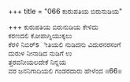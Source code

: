 +++
title = "066 ಕುರುಪತಿಯ ಬಿರುನುಡಿಯ"

+++
ಕುರುಪತಿಯ ಬಿರುನುಡಿಯ ಕೇಳಿದು   
ಕರಣದಲಿ ಕೋಪಾಗ್ನಿಯುಕ್ಕಲು   
ಕೆರಳಿ ನಿಬಿರ್sೀತಿಯಲಿ ನುಡಿದನು ವಿದುರನರಸಂಗೆ   
ದುರುಳ ನೀನಾಡಿದ ನುಡಿಗೆ ಉ   
ತ್ತರವನೀಯಲದೇಕೆ ನಿನ್ನಯ   
ವರ ಜನನಿಗಾದಿಯಲಿ ಗಂಡರದಾರು ಹೇಳೆಂದ    ॥66॥